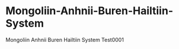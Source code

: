 Mongoliin-Anhnii-Buren-Hailtiin-System
======================================

Mongoliin Anhnii Buren Hailtiin System Test0001